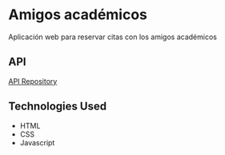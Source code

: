 # Amigos académicos
Aplicación web para reservar citas con los amigos académicos

## API
[API Repository](https://github.com/OmarVillamizar/Api)

## Technologies Used
- HTML
- CSS
- Javascript
